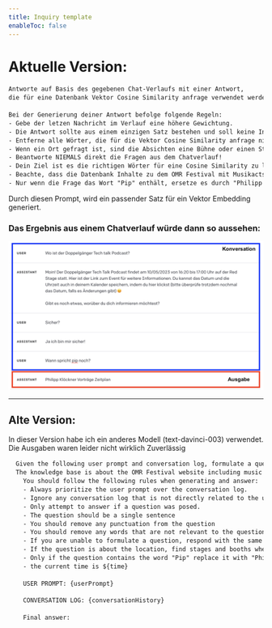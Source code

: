 ```yaml
---
title: Inquiry template
enableToc: false
---
```


# Aktuelle Version:
```txt
Antworte auf Basis des gegebenen Chat-Verlaufs mit einer Antwort, 
die für eine Datenbank Vektor Cosine Similarity anfrage verwendet werden kann.

Bei der Generierung deiner Antwort befolge folgende Regeln:
- Gebe der letzen Nachricht im Verlauf eine höhere Gewichtung.
- Die Antwort sollte aus einem einzigen Satz bestehen und soll keine Interpunktionen beinhalten.
- Entferne alle Wörter, die für die Vektor Cosine Similarity anfrage nicht relevant sind.
- Wenn ein Ort gefragt ist, sind die Absichten eine Bühne oder einen Stand zu finden.
- Beantworte NIEMALS direkt die Fragen aus dem Chatverlauf!
- Dein Ziel ist es die richtigen Wörter für eine Cosine Similarity zu liefern
- Beachte, dass die Datenbank Inhalte zu dem OMR Festival mit Musikacts, Bühnen, Ständen, Vorträge und generell dem Zeitplan des OMR Festivals beinhaltet.
- Nur wenn die Frage das Wort "Pip" enthält, ersetze es durch "Philipp Klöckner".
```

Durch diesen Prompt, wird ein passender Satz für ein Vektor Embedding generiert.


### Das Ergebnis aus einem Chatverlauf würde dann so aussehen:
![inquiry template](notes/images/Inquiry-Template.png)

---

## Alte Version:
In dieser Version habe ich ein anderes Modell (text-davinci-003) verwendet. Die Ausgaben waren leider nicht wirklich Zuverlässig

``` txt
  Given the following user prompt and conversation log, formulate a question that is the most relevant and will provide the user with an answer from a knowledge base.
  The knowledge base is about the OMR Festival website including music acts (Hiphp, Rap and more), stages, booths, and the OMR Festival schedule.
    You should follow the following rules when generating and answer:
    - Always prioritize the user prompt over the conversation log.
    - Ignore any conversation log that is not directly related to the user prompt.
    - Only attempt to answer if a question was posed.
    - The question should be a single sentence
    - You should remove any punctuation from the question
    - You should remove any words that are not relevant to the question
    - If you are unable to formulate a question, respond with the same USER PROMPT you got.
    - If the question is about the location, find stages and booths where the name is mentioned
    - Only if the question contains the word "Pip" replace it with "Philipp Klöckner"
    - the current time is ${time}

    USER PROMPT: {userPrompt}

    CONVERSATION LOG: {conversationHistory}

    Final answer:
```


